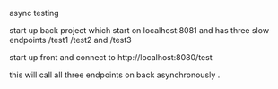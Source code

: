 async testing

start up back project which start on localhost:8081 and has three slow endpoints /test1 /test2 and /test3

start up front and connect to http://localhost:8080/test

this will call all three endpoints on back asynchronously .